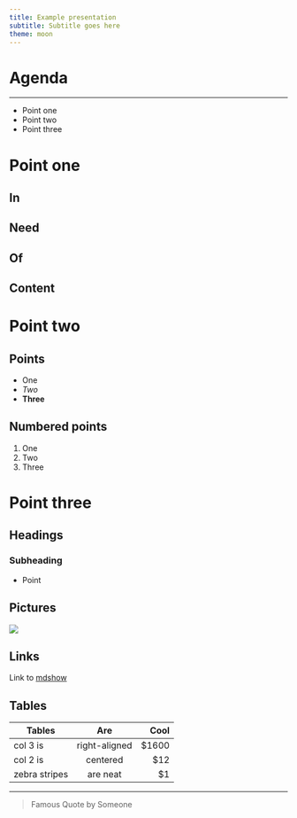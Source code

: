 ```yaml
---
title: Example presentation
subtitle: Subtitle goes here
theme: moon
---
```


# Agenda

---

- Point one
- Point two
- Point three

# Point one

## In

## Need

## Of

## Content

# Point two

## Points

- One
- *Two*
- **Three**

## Numbered points

1. One
2. Two
3. Three

# Point three

## Headings

### Subheading

- Point

## Pictures

![](https://images.unsplash.com/photo-1587613864521-9ef8dfe617cc?ixlib=rb-1.2.1&q=80&fm=jpg&crop=entropy&cs=tinysrgb&w=640)

## Links

Link to [mdshow](https://github.com/jceb/mdshow)

## Tables

| Tables        | Are             | Cool   |
| ------------- | :-------------: | -----: |
| col 3 is      | right-aligned   | $1600  |
| col 2 is      | centered        | $12    |
| zebra stripes | are neat        | $1     |

---

> Famous
> Quote
> by
> Someone
